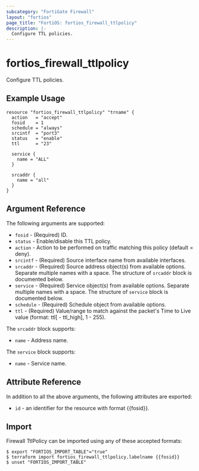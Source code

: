 ```yaml
---
subcategory: "FortiGate Firewall"
layout: "fortios"
page_title: "FortiOS: fortios_firewall_ttlpolicy"
description: |-
  Configure TTL policies.
---
```


# fortios_firewall_ttlpolicy
Configure TTL policies.

## Example Usage

```hcl
resource "fortios_firewall_ttlpolicy" "trname" {
  action   = "accept"
  fosid    = 1
  schedule = "always"
  srcintf  = "port3"
  status   = "enable"
  ttl      = "23"

  service {
    name = "ALL"
  }

  srcaddr {
    name = "all"
  }
}
```

## Argument Reference

The following arguments are supported:

* `fosid` - (Required) ID.
* `status` - Enable/disable this TTL policy.
* `action` - Action to be performed on traffic matching this policy (default = deny).
* `srcintf` - (Required) Source interface name from available interfaces.
* `srcaddr` - (Required) Source address object(s) from available options. Separate multiple names with a space. The structure of `srcaddr` block is documented below.
* `service` - (Required) Service object(s) from available options. Separate multiple names with a space. The structure of `service` block is documented below.
* `schedule` - (Required) Schedule object from available options.
* `ttl` - (Required) Value/range to match against the packet's Time to Live value (format: ttl[ - ttl_high], 1 - 255).

The `srcaddr` block supports:

* `name` - Address name.

The `service` block supports:

* `name` - Service name.


## Attribute Reference

In addition to all the above arguments, the following attributes are exported:
* `id` - an identifier for the resource with format {{fosid}}.

## Import

Firewall TtlPolicy can be imported using any of these accepted formats:
```
$ export "FORTIOS_IMPORT_TABLE"="true"
$ terraform import fortios_firewall_ttlpolicy.labelname {{fosid}}
$ unset "FORTIOS_IMPORT_TABLE"
```
